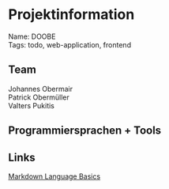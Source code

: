 # Projektinformation
Name: DOOBE  
Tags: todo, web-application, frontend  

## Team
Johannes Obermair  
Patrick Obermüller  
Valters Pukitis  

## Programmiersprachen + Tools


## Links
[Markdown Language Basics](https://help.twitch.tv/customer/portal/articles/839490-markdown-basics)